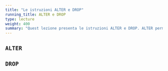 ```yaml
---
title: "Le istruzioni ALTER e DROP"
running_title: ALTER e DROP
type: lecture
weight: 400
summary: "Quest lezione presenta le istruzioni ALTER e DROP. ALTER permette di modificare lo schema di una relazione. DROP permette di eliminare completamente una relazione o un intero schema."
---
```


## `ALTER`

## `DROP`